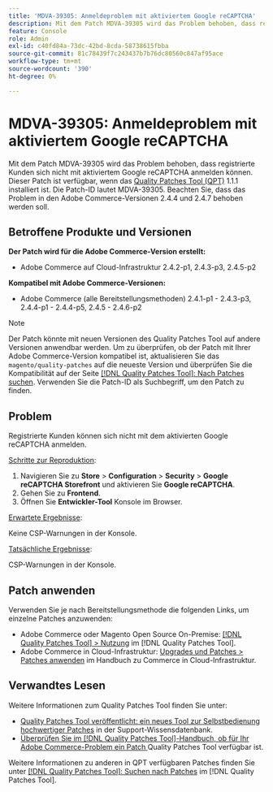 ```yaml
---
title: 'MDVA-39305: Anmeldeproblem mit aktiviertem Google reCAPTCHA'
description: Mit dem Patch MDVA-39305 wird das Problem behoben, dass registrierte Kunden sich nicht mit aktiviertem Google reCAPTCHA anmelden können. Dieser Patch ist verfügbar, wenn das [Quality Patches Tool (QPT)](https://experienceleague.adobe.com/en/docs/commerce-knowledge-base/kb/announcements/commerce-announcements/magento-quality-patches-released-new-tool-to-self-serve-quality-patches) 1.1.1 installiert ist. Die Patch-ID lautet MDVA-39305. Beachten Sie, dass das Problem in den Adobe Commerce-Versionen 2.4.4 und 2.4.7 behoben werden soll.
feature: Console
role: Admin
exl-id: c40fd84a-73dc-42bd-8cda-58738615fbba
source-git-commit: 81c78439f7c243437b7b76dc80560c847af95ace
workflow-type: tm+mt
source-wordcount: '390'
ht-degree: 0%

---
```


# MDVA-39305: Anmeldeproblem mit aktiviertem Google reCAPTCHA

Mit dem Patch MDVA-39305 wird das Problem behoben, dass registrierte Kunden sich nicht mit aktiviertem Google reCAPTCHA anmelden können. Dieser Patch ist verfügbar, wenn das [Quality Patches Tool (QPT)](https://experienceleague.adobe.com/en/docs/commerce-knowledge-base/kb/announcements/commerce-announcements/magento-quality-patches-released-new-tool-to-self-serve-quality-patches) 1.1.1 installiert ist. Die Patch-ID lautet MDVA-39305. Beachten Sie, dass das Problem in den Adobe Commerce-Versionen 2.4.4 und 2.4.7 behoben werden soll.

## Betroffene Produkte und Versionen

**Der Patch wird für die Adobe Commerce-Version erstellt:**

* Adobe Commerce auf Cloud-Infrastruktur 2.4.2-p1, 2.4.3-p3, 2.4.5-p2

**Kompatibel mit Adobe Commerce-Versionen:**

* Adobe Commerce (alle Bereitstellungsmethoden) 2.4.1-p1 - 2.4.3-p3, 2.4.4-p1 - 2.4.4-p5, 2.4.5 - 2.4.6-p2

>[!NOTE]
>
>Der Patch könnte mit neuen Versionen des Quality Patches Tool auf andere Versionen anwendbar werden. Um zu überprüfen, ob der Patch mit Ihrer Adobe Commerce-Version kompatibel ist, aktualisieren Sie das `magento/quality-patches` auf die neueste Version und überprüfen Sie die Kompatibilität auf der Seite [[!DNL Quality Patches Tool]: Nach Patches suchen](https://experienceleague.adobe.com/en/docs/commerce-knowledge-base/kb/announcements/commerce-announcements/magento-quality-patches-released-new-tool-to-self-serve-quality-patches). Verwenden Sie die Patch-ID als Suchbegriff, um den Patch zu finden.

## Problem

Registrierte Kunden können sich nicht mit dem aktivierten Google reCAPTCHA anmelden.

<u>Schritte zur Reproduktion</u>:

1. Navigieren Sie zu **Store** > **Configuration** > **Security** > **Google reCAPTCHA Storefront** und aktivieren Sie **Google reCAPTCHA**.
1. Gehen Sie zu **Frontend**.
1. Öffnen Sie **Entwickler-Tool** Konsole im Browser.

<u>Erwartete Ergebnisse</u>:

Keine CSP-Warnungen in der Konsole.

<u>Tatsächliche Ergebnisse</u>:

CSP-Warnungen in der Konsole.

## Patch anwenden

Verwenden Sie je nach Bereitstellungsmethode die folgenden Links, um einzelne Patches anzuwenden:

* Adobe Commerce oder Magento Open Source On-Premise: [[!DNL Quality Patches Tool] > Nutzung](/help/tools/quality-patches-tool/usage.md) im [!DNL Quality Patches Tool].
* Adobe Commerce in Cloud-Infrastruktur: [Upgrades und Patches > Patches anwenden](https://experienceleague.adobe.com/docs/commerce-cloud-service/user-guide/develop/upgrade/apply-patches.html) im Handbuch zu Commerce in Cloud-Infrastruktur.

## Verwandtes Lesen

Weitere Informationen zum Quality Patches Tool finden Sie unter:

* [Quality Patches Tool veröffentlicht: ein neues Tool zur Selbstbedienung hochwertiger Patches](https://experienceleague.adobe.com/en/docs/commerce-knowledge-base/kb/announcements/commerce-announcements/magento-quality-patches-released-new-tool-to-self-serve-quality-patches) in der Support-Wissensdatenbank.
* [Überprüfen Sie im [!DNL Quality Patches Tool]-Handbuch, ob für Ihr Adobe Commerce-Problem ein Patch ](/help/tools/quality-patches-tool/patches-available-in-qpt/check-patch-for-magento-issue-with-magento-quality-patches.md) Quality Patches Tool verfügbar ist.

Weitere Informationen zu anderen in QPT verfügbaren Patches finden Sie unter [[!DNL Quality Patches Tool]: Suchen nach Patches](https://experienceleague.adobe.com/tools/commerce-quality-patches/index.html) im [!DNL Quality Patches Tool].
